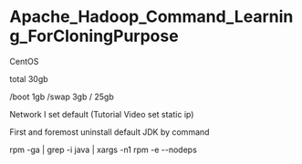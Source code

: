 # Apache_Hadoop_Command_Learning_ForCloningPurpose

CentOS 

total 30gb

/boot 1gb
/swap 3gb
/  25gb

Network I set default 
(Tutorial Video set static ip)

First and foremost uninstall default JDK by command 

rpm -ga | grep -i java | xargs -n1 rpm -e --nodeps
